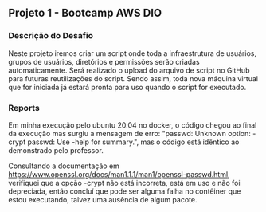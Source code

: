 ## Projeto 1 - Bootcamp AWS DIO

### Descrição do Desafio

Neste projeto iremos criar um script onde toda a infraestrutura de usuários, grupos de usuários, diretórios e permissões serão criadas automaticamente. Será realizado o upload do arquivo de script no GitHub para futuras reutilizações do script. Sendo assim, toda nova máquina virtual que for iniciada já estará pronta para uso quando o script for executado.


### Reports
Em minha execução pelo ubuntu 20.04 no docker, o código chegou ao final da execução mas surgiu a mensagem de erro: "passwd: Unknown option: -crypt
passwd: Use -help for summary.", mas o código está idêntico ao demonstrado pelo professor.


Consultando a documentação em https://www.openssl.org/docs/man1.1.1/man1/openssl-passwd.html, verifiquei que a opção -crypt não está incorreta, 
está em uso e não foi depreciada, então concluí que pode ser alguma falha no contêiner que estou executando, talvez uma ausência de algum pacote.
